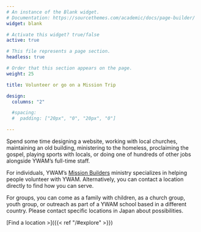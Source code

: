 ```yaml
---
# An instance of the Blank widget.
# Documentation: https://sourcethemes.com/academic/docs/page-builder/
widget: blank

# Activate this widget? true/false
active: true

# This file represents a page section.
headless: true

# Order that this section appears on the page.
weight: 25

title: Volunteer or go on a Mission Trip

design:
  columns: "2"

  #spacing:
  #  padding: ["20px", "0", "20px", "0"]

---
```


Spend some time designing a website, working with local churches, maintaining an old building, ministering to the homeless, proclaiming the gospel, playing sports with locals, or doing one of hundreds of other jobs alongside YWAM’s full-time staff.

For individuals, YWAM’s [Mission Builders](https://www.missionbuilders.org/) ministry specializes in helping people volunteer with YWAM. Alternatively, you can contact a location directly to find how you can serve.

For groups, you can come as a family with children, as a church group, youth group, or outreach as part of a YWAM school based in a different country. Please contact specific locations in Japan about possibilities.

[Find a location >]({{< ref "/#explore" >}})
